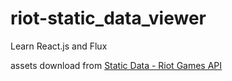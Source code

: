 # riot-static_data_viewer
Learn React.js and Flux

assets download from [Static Data - Riot Games API](https://developer.riotgames.com/docs/static-data)
